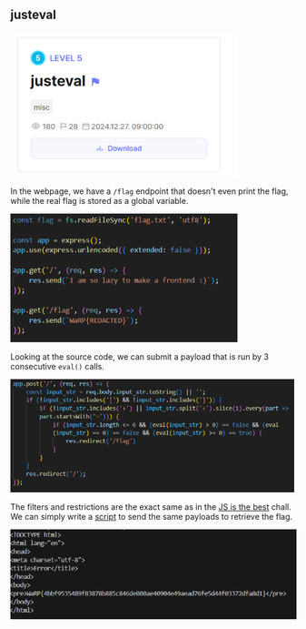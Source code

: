 ## justeval

<img src="images/chall.png" width=400>

In the webpage, we have a `/flag` endpoint that doesn't even print the flag, while the real flag is stored as a global variable.  

<img src="images/source.png" width=400>

Looking at the source code, we can submit a payload that is run by 3 consecutive `eval()` calls. 

<img src="images/eval.png" width=500>

The filters and restrictions are the exact same as in the [JS is the best](../JS%20is%20the%20best/) chall. We can simply write a [script](solve.py) to send the same payloads to retrieve the flag.

<img src="images/flag.png" width=600>